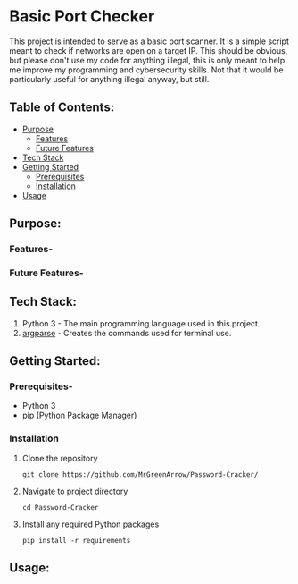 # Basic Port Checker
This project is intended to serve as a basic port scanner. It is a simple script meant to check if networks are open on a target IP. This should be obvious, but please don't use my code for anything illegal, this is only meant to help me improve my programming and cybersecurity skills. Not that it would be particularly useful for anything illegal anyway, but still.

## Table of Contents:
- [Purpose](#purpose)
  - [Features](#features)
  - [Future Features](#future-features)
- [Tech Stack](#tech-stack)
- [Getting Started](#getting-started)
  - [Prerequisites](#prerequisites)
  - [Installation](#installation)
- [Usage](#usage)

## Purpose:


### Features-


### Future Features-


## Tech Stack:
1. Python 3 - The main programming language used in this project.
2. [argparse](https://docs.python.org/3/library/argparse.html) - Creates the commands used for terminal use.


## Getting Started:

### Prerequisites-
- Python 3
- pip (Python Package Manager)

### Installation
1. Clone the repository
   ```shell
   git clone https://github.com/MrGreenArrow/Password-Cracker/
   ```
2. Navigate to project directory
   ```shell
   cd Password-Cracker
   ```
3. Install any required Python packages
   ```shell
   pip install -r requirements
   ```
   
## Usage:
